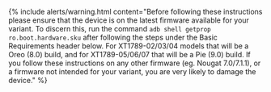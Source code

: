 {% include alerts/warning.html content="Before following these instructions please ensure that the device is on the latest firmware available for your variant. To discern this, run the command `adb shell getprop ro.boot.hardware.sku` after following the steps under the Basic Requirements header below. For XT1789-02/03/04 models that will be a Oreo (8.0) build, and for XT1789-05/06/07 that will be a Pie (9.0) build. If you follow these instructions on any other firmware (eg. Nougat 7.0/7.1.1), or a firmware not intended for your variant, you are very likely to damage the device." %}
